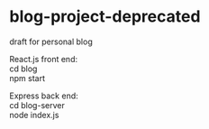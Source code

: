 # blog-project-deprecated
draft for personal blog


React.js front end:  
cd blog  
npm start  

Express back end:  
cd blog-server  
node index.js  

